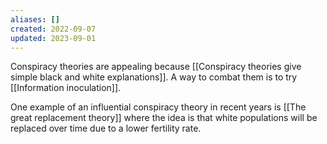 ```yaml
---
aliases: []
created: 2022-09-07
updated: 2023-09-01
---
```

Conspiracy theories are appealing because [[Conspiracy theories give simple black and white explanations]]. A way to combat them is to try [[Information inoculation]].

One example of an influential conspiracy theory in recent years is [[The great replacement theory]] where the idea is that white populations will be replaced over time due to a lower fertility rate.